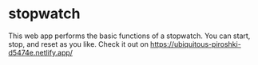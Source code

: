 # stopwatch

This web app performs the basic functions of a stopwatch. You can start, stop, and reset as you like. Check it out on https://ubiquitous-piroshki-d5474e.netlify.app/
